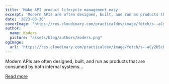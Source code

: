 ```yaml
---
title: 'Make API product lifecycle management easy'
excerpt: 'Modern APIs are often designed, built, and run as products that are consumed by both internal systems...'
date: '2023-03-30'
coverImage: 'https://res.cloudinary.com/practicaldev/image/fetch/s--aCy2b5cL--/c_imagga_scale,f_auto,fl_progressive,h_420,q_auto,w_1000/https://dev-to-uploads.s3.amazonaws.com/uploads/articles/b93oazho7jv4dcnj33bd.png'
author:
  name: Koders
  picture: "assets/blog/authors/koders.png"
ogImage:
  url: 'https://res.cloudinary.com/practicaldev/image/fetch/s--aCy2b5cL--/c_imagga_scale,f_auto,fl_progressive,h_420,q_auto,w_1000/https://dev-to-uploads.s3.amazonaws.com/uploads/articles/b93oazho7jv4dcnj33bd.png'
---
```


Modern APIs are often designed, built, and run as products that are consumed by both internal systems...

[Read more](https://dev.to/apisix/make-api-product-lifecycle-management-easy-3nm9)
